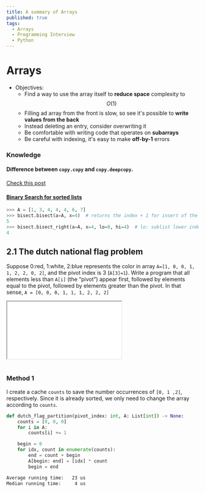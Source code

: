 ```yaml
---
title: A summary of Arrays
published: true
tags:
  - Arrays
  - Programming Interview
  - Python
---
```


# Arrays

- Objectives:
  - Find a way to use the array itself to **reduce space** complexity to $$ O(1) $$
  - Filling ad array from the front is slow, so see it's possible to **write values from the back**
  - Instead deleting an entry, consider overwriting it
  - Be comfortable with writing code that operates on **subarrays**
  - Be careful with indexing, it's easy to make **off-by-1** errors

<!--more-->

### Knowledge

#### Difference between `copy.copy` and `copy.deepcopy`.

[Check this post](https://stackoverflow.com/a/17246744/5978883)

#### [Binary Search for sorted lists](https://docs.python.org/3/library/bisect.html)

```python
>>> A = [1, 3, 4, 4, 4, 6, 7]
>>> bisect.bisect(a=A, x=4)  # returns the index + 1 for insert of the rightmost `x` from `a`
5
>>> bisect.bisect_right(a=A, x=4, lo=0, hi=4)  # lo: sublist lower index, hi: sublist higher index
4
```

## 2.1 The dutch national flag problem

Suppose 0:red, 1:white, 2:blue represents the color in array `A=[1, 0, 0, 1, 1, 2, 2, 0, 2]`, and the pivot index is 3 (`A[3]=1`). Write a program that all elements less than `A[i]` (the “pivot”) appear first, followed by elements equal to the pivot, followed by elements greater than the pivot. In that sense, `A = [0, 0, 0, 1, 1, 1, 2, 2, 2]`

<div class="embed-responsive embed-responsive-21by9" style="height: 170px;">
  <iframe class="embed-responsive-item" src="{{ site.baseurl }}/assets/demo/dutch_flag.html"></iframe>
</div>

### Method 1

I create a cache `counts` to save the number occurrences of `[0, 1 ,2]`, respectively. Since it is already sorted, we only need to change the array according to `counts`.

```python
def dutch_flag_partition(pivot_index: int, A: List[int]) -> None:
    counts = [0, 0, 0]
    for i in A:
        counts[i] += 1

    begin = 0
    for idx, count in enumerate(counts):
        end = count + begin
        A[begin: end] = [idx] * count
        begin = end
```

```bash
Average running time:   23 us
Median running time:     4 us
```
